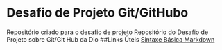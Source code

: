 # Desafio de Projeto Git/GitHubo
Repositório criado para o desafio de projeto
Repositório do Desafio de Projeto sobre Git/Git Hub da Dio
##Links Úteis
[Sintaxe Básica Markdown](https://www.markdownguide.org/getting-started/)
